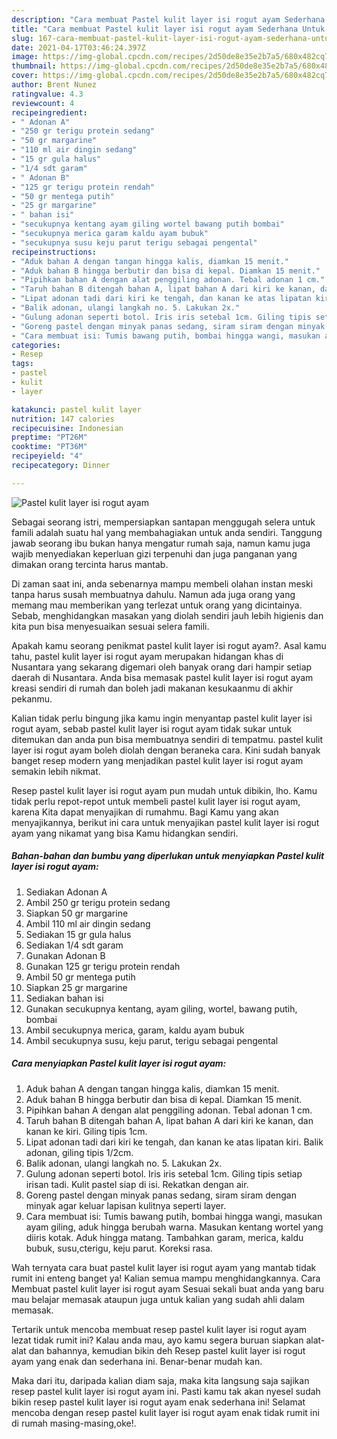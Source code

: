 ```yaml
---
description: "Cara membuat Pastel kulit layer isi rogut ayam Sederhana Untuk Jualan"
title: "Cara membuat Pastel kulit layer isi rogut ayam Sederhana Untuk Jualan"
slug: 167-cara-membuat-pastel-kulit-layer-isi-rogut-ayam-sederhana-untuk-jualan
date: 2021-04-17T03:46:24.397Z
image: https://img-global.cpcdn.com/recipes/2d50de8e35e2b7a5/680x482cq70/pastel-kulit-layer-isi-rogut-ayam-foto-resep-utama.jpg
thumbnail: https://img-global.cpcdn.com/recipes/2d50de8e35e2b7a5/680x482cq70/pastel-kulit-layer-isi-rogut-ayam-foto-resep-utama.jpg
cover: https://img-global.cpcdn.com/recipes/2d50de8e35e2b7a5/680x482cq70/pastel-kulit-layer-isi-rogut-ayam-foto-resep-utama.jpg
author: Brent Nunez
ratingvalue: 4.3
reviewcount: 4
recipeingredient:
- " Adonan A"
- "250 gr terigu protein sedang"
- "50 gr margarine"
- "110 ml air dingin sedang"
- "15 gr gula halus"
- "1/4 sdt garam"
- " Adonan B"
- "125 gr terigu protein rendah"
- "50 gr mentega putih"
- "25 gr margarine"
- " bahan isi"
- "secukupnya kentang ayam giling wortel bawang putih bombai"
- "secukupnya merica garam kaldu ayam bubuk"
- "secukupnya susu keju parut terigu sebagai pengental"
recipeinstructions:
- "Aduk bahan A dengan tangan hingga kalis, diamkan 15 menit."
- "Aduk bahan B hingga berbutir dan bisa di kepal. Diamkan 15 menit."
- "Pipihkan bahan A dengan alat penggiling adonan. Tebal adonan 1 cm."
- "Taruh bahan B ditengah bahan A, lipat bahan A dari kiri ke kanan, dan kanan ke kiri. Giling tipis 1cm."
- "Lipat adonan tadi dari kiri ke tengah, dan kanan ke atas lipatan kiri. Balik adonan, giling tipis 1/2cm."
- "Balik adonan, ulangi langkah no. 5. Lakukan 2x."
- "Gulung adonan seperti botol. Iris iris setebal 1cm. Giling tipis setiap irisan tadi. Kulit pastel siap di isi. Rekatkan dengan air."
- "Goreng pastel dengan minyak panas sedang, siram siram dengan minyak agar keluar lapisan kulitnya seperti layer."
- "Cara membuat isi: Tumis bawang putih, bombai hingga wangi, masukan ayam giling, aduk hingga berubah warna. Masukan kentang wortel yang diiris kotak. Aduk hingga matang. Tambahkan garam, merica, kaldu bubuk, susu,cterigu, keju parut. Koreksi rasa."
categories:
- Resep
tags:
- pastel
- kulit
- layer

katakunci: pastel kulit layer 
nutrition: 147 calories
recipecuisine: Indonesian
preptime: "PT26M"
cooktime: "PT36M"
recipeyield: "4"
recipecategory: Dinner

---
```



![Pastel kulit layer isi rogut ayam](https://img-global.cpcdn.com/recipes/2d50de8e35e2b7a5/680x482cq70/pastel-kulit-layer-isi-rogut-ayam-foto-resep-utama.jpg)

Sebagai seorang istri, mempersiapkan santapan menggugah selera untuk famili adalah suatu hal yang membahagiakan untuk anda sendiri. Tanggung jawab seorang ibu bukan hanya mengatur rumah saja, namun kamu juga wajib menyediakan keperluan gizi terpenuhi dan juga panganan yang dimakan orang tercinta harus mantab.

Di zaman  saat ini, anda sebenarnya mampu membeli olahan instan meski tanpa harus susah membuatnya dahulu. Namun ada juga orang yang memang mau memberikan yang terlezat untuk orang yang dicintainya. Sebab, menghidangkan masakan yang diolah sendiri jauh lebih higienis dan kita pun bisa menyesuaikan sesuai selera famili. 



Apakah kamu seorang penikmat pastel kulit layer isi rogut ayam?. Asal kamu tahu, pastel kulit layer isi rogut ayam merupakan hidangan khas di Nusantara yang sekarang digemari oleh banyak orang dari hampir setiap daerah di Nusantara. Anda bisa memasak pastel kulit layer isi rogut ayam kreasi sendiri di rumah dan boleh jadi makanan kesukaanmu di akhir pekanmu.

Kalian tidak perlu bingung jika kamu ingin menyantap pastel kulit layer isi rogut ayam, sebab pastel kulit layer isi rogut ayam tidak sukar untuk ditemukan dan anda pun bisa membuatnya sendiri di tempatmu. pastel kulit layer isi rogut ayam boleh diolah dengan beraneka cara. Kini sudah banyak banget resep modern yang menjadikan pastel kulit layer isi rogut ayam semakin lebih nikmat.

Resep pastel kulit layer isi rogut ayam pun mudah untuk dibikin, lho. Kamu tidak perlu repot-repot untuk membeli pastel kulit layer isi rogut ayam, karena Kita dapat menyajikan di rumahmu. Bagi Kamu yang akan menyajikannya, berikut ini cara untuk menyajikan pastel kulit layer isi rogut ayam yang nikamat yang bisa Kamu hidangkan sendiri.

<!--inarticleads1-->

##### Bahan-bahan dan bumbu yang diperlukan untuk menyiapkan Pastel kulit layer isi rogut ayam:

1. Sediakan  Adonan A
1. Ambil 250 gr terigu protein sedang
1. Siapkan 50 gr margarine
1. Ambil 110 ml air dingin sedang
1. Sediakan 15 gr gula halus
1. Sediakan 1/4 sdt garam
1. Gunakan  Adonan B
1. Gunakan 125 gr terigu protein rendah
1. Ambil 50 gr mentega putih
1. Siapkan 25 gr margarine
1. Sediakan  bahan isi
1. Gunakan secukupnya kentang, ayam giling, wortel, bawang putih, bombai
1. Ambil secukupnya merica, garam, kaldu ayam bubuk
1. Ambil secukupnya susu, keju parut, terigu sebagai pengental




<!--inarticleads2-->

##### Cara menyiapkan Pastel kulit layer isi rogut ayam:

1. Aduk bahan A dengan tangan hingga kalis, diamkan 15 menit.
1. Aduk bahan B hingga berbutir dan bisa di kepal. Diamkan 15 menit.
1. Pipihkan bahan A dengan alat penggiling adonan. Tebal adonan 1 cm.
1. Taruh bahan B ditengah bahan A, lipat bahan A dari kiri ke kanan, dan kanan ke kiri. Giling tipis 1cm.
1. Lipat adonan tadi dari kiri ke tengah, dan kanan ke atas lipatan kiri. Balik adonan, giling tipis 1/2cm.
1. Balik adonan, ulangi langkah no. 5. Lakukan 2x.
1. Gulung adonan seperti botol. Iris iris setebal 1cm. Giling tipis setiap irisan tadi. Kulit pastel siap di isi. Rekatkan dengan air.
1. Goreng pastel dengan minyak panas sedang, siram siram dengan minyak agar keluar lapisan kulitnya seperti layer.
1. Cara membuat isi: Tumis bawang putih, bombai hingga wangi, masukan ayam giling, aduk hingga berubah warna. Masukan kentang wortel yang diiris kotak. Aduk hingga matang. Tambahkan garam, merica, kaldu bubuk, susu,cterigu, keju parut. Koreksi rasa.




Wah ternyata cara buat pastel kulit layer isi rogut ayam yang mantab tidak rumit ini enteng banget ya! Kalian semua mampu menghidangkannya. Cara Membuat pastel kulit layer isi rogut ayam Sesuai sekali buat anda yang baru mau belajar memasak ataupun juga untuk kalian yang sudah ahli dalam memasak.

Tertarik untuk mencoba membuat resep pastel kulit layer isi rogut ayam lezat tidak rumit ini? Kalau anda mau, ayo kamu segera buruan siapkan alat-alat dan bahannya, kemudian bikin deh Resep pastel kulit layer isi rogut ayam yang enak dan sederhana ini. Benar-benar mudah kan. 

Maka dari itu, daripada kalian diam saja, maka kita langsung saja sajikan resep pastel kulit layer isi rogut ayam ini. Pasti kamu tak akan nyesel sudah bikin resep pastel kulit layer isi rogut ayam enak sederhana ini! Selamat mencoba dengan resep pastel kulit layer isi rogut ayam enak tidak rumit ini di rumah masing-masing,oke!.

